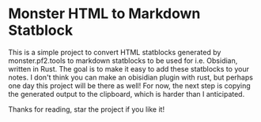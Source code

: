 # Monster HTML to Markdown Statblock
This is a simple project to convert HTML statblocks generated by monster.pf2.tools to markdown statblocks to be used for i.e. Obsidian, written in Rust. The goal is to make it easy to add these statblocks to your notes. I don't think you can make an obisidian plugin with rust, but perhaps one day this project will be there as well! For now, the next step is copying the generated output to the clipboard, which is harder than I anticipated.

Thanks for reading, star the project if you like it!
